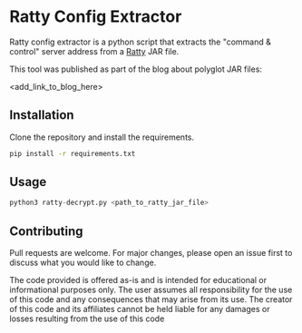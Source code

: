 # Ratty Config Extractor

Ratty config extractor is a python script that extracts the "command & control" server address from a [Ratty](https://malpedia.caad.fkie.fraunhofer.de/details/jar.ratty) JAR file.

This tool was published as part of the blog about polyglot JAR files:

<add_link_to_blog_here>

## Installation

Clone the repository and install the requirements.

```bash
pip install -r requirements.txt
```

## Usage

```python
python3 ratty-decrypt.py <path_to_ratty_jar_file>
```

## Contributing

Pull requests are welcome. For major changes, please open an issue first
to discuss what you would like to change.



The code provided is offered as-is and is intended for educational or informational purposes only. The user assumes all responsibility for the use of this code and any consequences that may arise from its use. The creator of this code and its affiliates cannot be held liable for any damages or losses resulting from the use of this code
